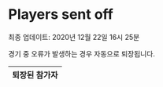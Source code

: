 # Players sent off
최종 업데이트: 2020년 12월 22일 16시 25분


경기 중 오류가 발생하는 경우 자동으로 퇴장됩니다.


| 퇴장된 참가자 |
|:---:|